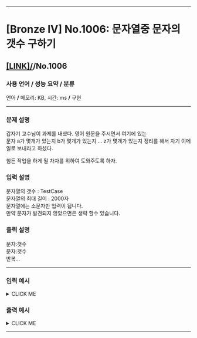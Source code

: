 <hr>

# [Bronze IV] No.1006: 문자열중 문자의 갯수 구하기 

## [[LINK]/](http://ascode.org/problem.php?id=1006)/No.1006 

### 사용 언어 / 성능 요약 / 분류 

언어 **/** 메모리:  KB, 시간:  ms **/** 구현 <br>

<hr>

### 문제 설명 

갑자기 교수님이 과제를 내셨다. 영어 원문을 주시면서 여기에 있는 <br>
문자 a가 몇개가 있는지 b가 몇개가 있는지 ... z가 몇개가 있는지 정리를 해서 자기 이메일로 보내라고 하셨다. <br>

힘든 작업을 하게 될 차차를 위하여 도와주도록 하자. <br>

### 입력 설명 

문자열의 갯수 : TestCase <br>
문자열의 최대 길이 : 2000자 <br>
문자열에는 소문자만 입력이 됩니다. <br>
만약 문자가 발견되지 않았으면은 생략 할수 있습니다. <br>

### 출력 설명 

문자:갯수 <br>
문자:갯수 <br>
반복... <br>

<hr>

### 입력 예시

<details><summary>CLICK ME</summary>
<pre>
<strong>2
abcdabcddd
adadadddckfkfkfkfkkkkkk</strong>
</pre>
</details>

### 출력 예시

<details><summary>CLICK ME</summary>
<pre>
<strong>a:2
b:2
c:2
d:4<br>
a:3
c:1
d:5
f:4
k:10</strong>
</pre>
</details>

<hr>
